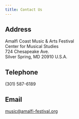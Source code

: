 ```yaml
---
title: Contact Us
---
```


## Address
 
Amalfi Coast Music & Arts Festival\
Center for Musical Studies\
724 Chesapeake Ave.\
Silver Spring, MD 20910 U.S.A.

## Telephone

(301) 587-6189

## Email

[music@amalfi-festival.org](mailto:music@amalfi-festival.org)